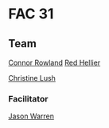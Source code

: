 # FAC 31

## Team

[Connor Rowland](https://github.com/FortyTwoFortyTwo)
[Red Hellier](https://github.com/RedHellier)

[Christine Lush](https://github.com/chrislush)

### Facilitator

[Jason Warren](https://github.com/jasonwarrenuk)